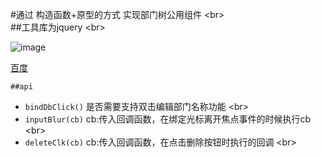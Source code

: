 #通过 构造函数+原型的方式 实现部门树公用组件 \<br>  
##工具库为jquery \<br>

![image](https://github.com/superRzx/departmentTreeComponent/blob/master/img/design.png"效果图")

[百度](www.baidu.com)

    ##api    
* `bindDbClick()` 是否需要支持双击编辑部门名称功能 \<br>
* `inputBlur(cb)`  cb:传入回调函数，在绑定光标离开焦点事件的时候执行cb \<br>
* `deleteClk(cb)`  cb:传入回调函数，在点击删除按钮时执行的回调 \<br>